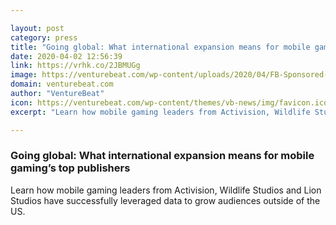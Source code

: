 ```yaml
---

layout: post
category: press
title: "Going global: What international expansion means for mobile gaming’s top publishers"
date: 2020-04-02 12:56:39
link: https://vrhk.co/2JBMUGg
image: https://venturebeat.com/wp-content/uploads/2020/04/FB-Sponsored-post-hero-image.png?w=1200&strip=all
domain: venturebeat.com
author: "VentureBeat"
icon: https://venturebeat.com/wp-content/themes/vb-news/img/favicon.ico
excerpt: "Learn how mobile gaming leaders from Activision, Wildlife Studios and Lion Studios have successfully leveraged data to grow audiences outside of the US."

---
```


### Going global: What international expansion means for mobile gaming’s top publishers

Learn how mobile gaming leaders from Activision, Wildlife Studios and Lion Studios have successfully leveraged data to grow audiences outside of the US.